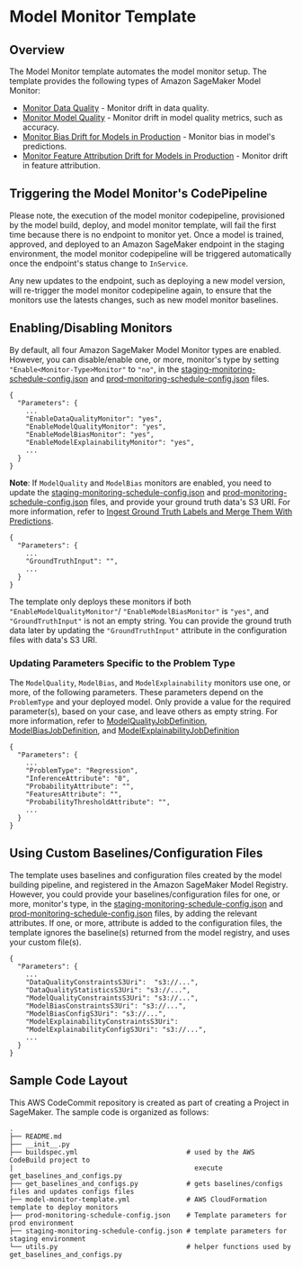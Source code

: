 # Model Monitor Template

## Overview

The Model Monitor template automates the model monitor setup.
The template provides the following types of Amazon SageMaker Model Monitor:

- [Monitor Data Quality](https://docs.aws.amazon.com/sagemaker/latest/dg/model-monitor-data-quality.html) -
  Monitor drift in data quality.
- [Monitor Model Quality](https://docs.aws.amazon.com/sagemaker/latest/dg/model-monitor-model-quality.html) -
  Monitor drift in model quality metrics, such as accuracy.
- [Monitor Bias Drift for Models in Production](https://docs.aws.amazon.com/sagemaker/latest/dg/clarify-model-monitor-bias-drift.html) -
  Monitor bias in model's predictions.
- [Monitor Feature Attribution Drift for Models in Production](https://docs.aws.amazon.com/sagemaker/latest/dg/clarify-model-monitor-feature-attribution-drift.html) -
  Monitor drift in feature attribution.

## Triggering the Model Monitor's CodePipeline

Please note, the execution of the model monitor codepipeline, provisioned by the model build, deploy, and model monitor
template, will fail the first time because there is no endpoint to monitor yet. Once a model
is trained, approved, and deployed to an Amazon SageMaker endpoint in the staging environment, the model
monitor codepipeline will be triggered automatically once the endpoint's status change to `InService`.

Any new updates to the endpoint, such as deploying a new model version, will re-trigger the model monitor
codepipeline again, to ensure that the monitors use the latests changes, such as new model monitor baselines.

## Enabling/Disabling Monitors

By default, all four Amazon SageMaker Model Monitor types are enabled. However, you can
disable/enable one, or more, monitor's type by setting `"Enable<Monitor-Type>Monitor"` to `"no"`,
in the [staging-monitoring-schedule-config.json](staging-monitoring-schedule-config.json)
and [prod-monitoring-schedule-config.json](prod-monitoring-schedule-config.json) files.

```
{
  "Parameters": {
    ...
    "EnableDataQualityMonitor": "yes",
    "EnableModelQualityMonitor": "yes",
    "EnableModelBiasMonitor": "yes",
    "EnableModelExplainabilityMonitor": "yes",
    ...
  }
}
```

**Note**: If `ModelQuality` and `ModelBias` monitors are enabled, you need to update the [staging-monitoring-schedule-config.json](staging-monitoring-schedule-config.json) and [prod-monitoring-schedule-config.json](prod-monitoring-schedule-config.json) files, and
provide your ground truth data's S3 URI. For more information,
refer to [Ingest Ground Truth Labels and Merge Them With Predictions](https://docs.aws.amazon.com/sagemaker/latest/dg/model-monitor-model-quality-merge.html).

```
{
  "Parameters": {
    ...
    "GroundTruthInput": "",
    ...
  }
}
```

The template only deploys these monitors if both `"EnableModelQualityMonitor"`/
`"EnableModelBiasMonitor"` is `"yes"`, and `"GroundTruthInput"` is not an empty string. You can provide the ground truth data later by updating the `"GroundTruthInput"` attribute in the configuration files with data's S3 URI.

### Updating Parameters Specific to the Problem Type

The `ModelQuality`, `ModelBias`, and `ModelExplainability` monitors use one, or more, of
the following parameters. These parameters depend on the `ProblemType` and your deployed model.
Only provide a value for the required parameter(s), based on your case, and leave others as empty
string. For more information, refer to [ModelQualityJobDefinition](https://docs.aws.amazon.com/AWSCloudFormation/latest/UserGuide/aws-resource-sagemaker-modelqualityjobdefinition.html),
[ModelBiasJobDefinition](https://docs.aws.amazon.com/AWSCloudFormation/latest/UserGuide/aws-resource-sagemaker-modelbiasjobdefinition.html),
and [ModelExplainabilityJobDefinition](https://docs.aws.amazon.com/AWSCloudFormation/latest/UserGuide/aws-resource-sagemaker-modelexplainabilityjobdefinition.html)

```
{
  "Parameters": {
    ...
    "ProblemType": "Regression",
    "InferenceAttribute": "0",
    "ProbabilityAttribute": "",
    "FeaturesAttribute": "",
    "ProbabilityThresholdAttribute": "",
    ...
  }
}
```

## Using Custom Baselines/Configuration Files

The template uses baselines and configuration files created by the model building pipeline, and registered in the Amazon SageMaker Model Registry. However, you could provide your baselines/configuration files for one, or more, monitor's type, in the [staging-monitoring-schedule-config.json](staging-monitoring-schedule-config.json) and [prod-monitoring-schedule-config.json](prod-monitoring-schedule-config.json) files, by adding the relevant attributes. If one, or more, attribute is added to the configuration files, the template ignores the baseline(s) returned from the model registry, and uses your custom file(s).

```
{
  "Parameters": {
    ...
    "DataQualityConstraintsS3Uri":  "s3://...",
    "DataQualityStatisticsS3Uri": "s3://...",
    "ModelQualityConstraintsS3Uri": "s3://...",
    "ModelBiasConstraintsS3Uri": "s3://...",
    "ModelBiasConfigS3Uri": "s3://...",
    "ModelExplainabilityConstraintsS3Uri":
    "ModelExplainabilityConfigS3Uri": "s3://...",
    ...
  }
}
```

## Sample Code Layout

This AWS CodeCommit repository is created as part of creating a Project in SageMaker. The sample code is organized as follows:

```
.
├── README.md
├── __init__.py
├── buildspec.yml                           # used by the AWS CodeBuild project to
|                                             execute get_baselines_and_configs.py
├── get_baselines_and_configs.py            # gets baselines/configs files and updates configs files
├── model-monitor-template.yml              # AWS CloudFormation template to deploy monitors
├── prod-monitoring-schedule-config.json    # Template parameters for prod environment
├── staging-monitoring-schedule-config.json # template parameters for staging environment
└── utils.py                                # helper functions used by get_baselines_and_configs.py
```
